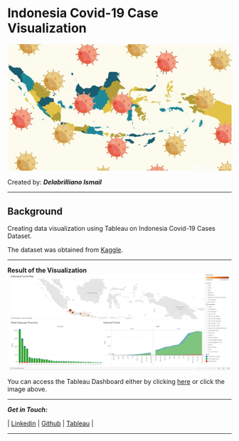 # **Indonesia Covid-19 Case Visualization**
![image](https://raw.githubusercontent.com/delabrilliano/Indonesia-Covid19-Tableau-Dashboard/main/image/covid19viz.jpeg)

Created by: _**Delabrilliano Ismail**_
<hr>

## **Background**

Creating data visualization using Tableau on Indonesia Covid-19 Cases Dataset.

The dataset was obtained from [Kaggle](https://www.kaggle.com/datasets/hendratno/covid19-indonesia).

<hr>

**Result of the Visualization**
[![dashboard](https://raw.githubusercontent.com/delabrilliano/Indonesia-Covid19-Tableau-Dashboard/main/image/TableauCovid.png)](https://public.tableau.com/app/profile/delabrilliano.ismail/viz/IndonesiaCovid-19CaseVisualization/DashboardCovid)

You can access the Tableau Dashboard either by clicking [here](https://public.tableau.com/app/profile/delabrilliano.ismail/viz/IndonesiaCovid-19CaseVisualization/DashboardCovid) or click the image above.

<hr>

_**Get in Touch:**_

| [Linkedin](https://www.linkedin.com/in/delabrilliano-ismail-05758715a/) | [Github](https://github.com/delabrilliano) | [Tableau](https://public.tableau.com/app/profile/delabrilliano.ismail) |
<hr>
